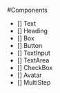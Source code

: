 #Components 

- [] Text
- [] Heading
- [] Box
- [] Button
- [] TextInput
- [] TextArea
- [] CheckBox
- [] Avatar
- [] MultiStep